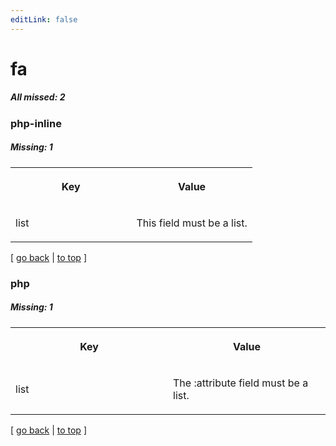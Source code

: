 ```yaml
---
editLink: false
---
```


# fa

##### All missed: 2


### php-inline

##### Missing: 1

<table width="100%">
<tr><th width="50%">

Key

</th><th width="50%">

Value

</th></tr>
<tr><td width="50%">

list

</td><td width="50%">

This field must be a list.

</td></tr>
</table>

[ [go back](../status.md) | [to top](#) ]



### php

##### Missing: 1

<table width="100%">
<tr><th width="50%">

Key

</th><th width="50%">

Value

</th></tr>
<tr><td width="50%">

list

</td><td width="50%">

The :attribute field must be a list.

</td></tr>
</table>

[ [go back](../status.md) | [to top](#) ]


